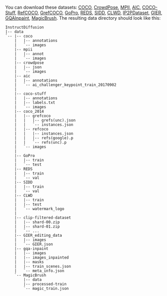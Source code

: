 You can download these datasets: [COCO](http://cocodataset.org/#download), [CrowdPose](https://github.com/Jeff-sjtu/CrowdPose#dataset), [MPII](http://human-pose.mpi-inf.mpg.de/), [AIC](https://arxiv.org/abs/1711.06475), [COCO-Stuff](https://github.com/nightrome/cocostuff), [RefCOCO](https://github.com/lichengunc/refer), [GrefCOCO](https://github.com/henghuiding/gRefCOCO), [GoPro](https://seungjunnah.github.io/Datasets/gopro), [REDS](https://seungjunnah.github.io/Datasets/reds.html), [SIDD](https://www.eecs.yorku.ca/~kamel/sidd/), [CLWD](https://arxiv.org/abs/2012.07616), [IP2PDataset](https://github.com/timothybrooks/instruct-pix2pix), [GIER](https://sites.google.com/view/gierdataset), [GQAInpaint](https://github.com/abyildirim/inst-inpaint), [MagicBrush](https://osu-nlp-group.github.io/MagicBrush/). The resulting data directory should look like this:

    InstructDiffusion
    |-- data
    `-- |-- coco
        |   |-- annotations
        |   `-- images
        |-- mpii
        |   |-- annot
        |   `-- images
        |-- crowdpose
        |   |-- json
        |   `-- images
        |-- aic
        |   |-- annotations
        |   `-- ai_challenger_keypoint_train_20170902
        |
        |-- coco-stuff
        |   |-- annotations
        |   |-- labels.txt
        |   `-- images
        |-- coco_2014
        |   |-- grefcoco
        |   |   |-- grefs(unc).json
        |   |   `-- instances.json
        |   |-- refcoco
        |   |   |-- instances.json
        |   |   |-- refs(google).p
        |   |   `-- refs(unc).p
        |   `-- images
        |        
        |-- GoPro
        |   |-- train
        |   `-- test
        |-- REDS
        |   |-- train
        |   `-- val
        |-- SIDD
        |   |-- train
        |   `-- val
        |-- CLWD
        |   |-- train
        |   |-- test
        |   `-- watermark_logo
        |
        |-- clip-filtered-dataset
        |   |-- shard-00.zip
        |   |-- shard-01.zip
        |   `-- ... 
        |-- GIER_editing_data
        |   |-- images
        |   `-- GIER.json
        |-- gqa-inpaint
        |   |-- images
        |   |-- images_inpainted
        |   |-- masks
        |   |-- train_scenes.json
        |   `-- meta_info.json
        `-- MagicBrush
            |-- data
            |-- processed-train
            `-- magic_train.json
